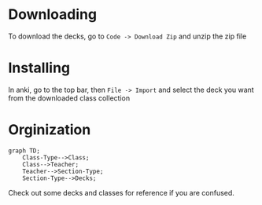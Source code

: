 # Downloading
To download the decks, go to `Code -> Download Zip` and unzip the zip file

# Installing
In anki, go to the top bar, then `File -> Import` and select the deck you want from the downloaded class collection

# Orginization
```mermaid
graph TD;
    Class-Type-->Class;
    Class-->Teacher;
    Teacher-->Section-Type;
    Section-Type-->Decks;
```
Check out some decks and classes for reference if you are confused.
